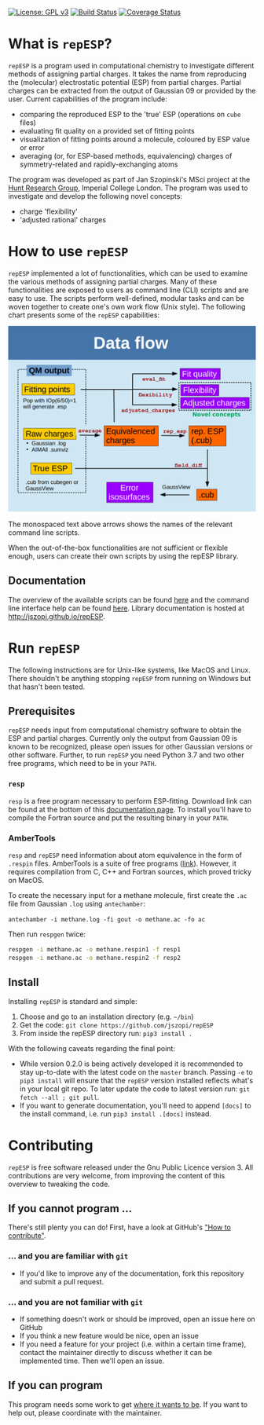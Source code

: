 [![License: GPL v3](https://img.shields.io/badge/license-GPLv3-blue.svg)](https://www.gnu.org/licenses/gpl-3.0)
[![Build Status](https://travis-ci.org/jszopi/repESP.svg?branch=master)](https://travis-ci.org/jszopi/repESP)
[![Coverage Status](https://coveralls.io/repos/github/jszopi/repESP/badge.svg)](https://coveralls.io/github/jszopi/repESP)

# What is `repESP`?
`repESP` is a program used in computational chemistry to investigate different methods of assigning partial charges.
It takes the name from reproducing the (molecular) electrostatic potential (ESP) from partial charges.
Partial charges can be extracted from the output of Gaussian 09 or provided by the user.
Current capabilities of the program include:

* comparing the reproduced ESP to the 'true' ESP (operations on `cube` files)
* evaluating fit quality on a provided set of fitting points
* visualization of fitting points around a molecule, coloured by ESP value or error
* averaging (or, for ESP-based methods, equivalencing) charges of symmetry-related and rapidly-exchanging atoms

The program was developed as part of Jan Szopinski's MSci project at the [Hunt Research Group](http://www.huntresearchgroup.org.uk/), Imperial College London.
The program was used to investigate and develop the following novel concepts:

* charge 'flexibility'
* 'adjusted rational' charges

# How to use `repESP`

`repESP` implemented a lot of functionalities, which can be used to examine the various methods of assigning partial charges.
Many of these functionalities are exposed to users as command line (CLI) scripts and are easy to use.
The scripts perform well-defined, modular tasks and can be woven together to create one's own work flow (Unix style).
The following chart presents some of the `repESP` capabilities:

![Data flow](https://github.com/jszopi/repESP/blob/master/docs/diagrams/data_flow.png)

The monospaced text above arrows shows the names of the relevant command line scripts.

When the out-of-the-box functionalities are not sufficient or flexible enough, users can create their own scripts by using the repESP library.

## Documentation

The overview of the available scripts can be found [here](scripts/README.md) and the command line interface help can be found [here](scripts/detailed.md). Library documentation is hosted at http://jszopi.github.io/repESP.

# Run `repESP`

The following instructions are for Unix-like systems, like MacOS and Linux.
There shouldn't be anything stopping `repESP` from running on Windows but that hasn't been tested.

## Prerequisites

`repESP` needs input from computational chemistry software to obtain the ESP and partial charges.
Currently only the output from Gaussian 09 is known to be recognized, please open issues for other Gaussian versions or other software.
Further, to run `repESP` you need Python 3.7 and two other free programs, which need to be in your `PATH`.

### `resp` 

`resp` is a free program necessary to perform ESP-fitting.
Download link can be found at the bottom of this [documentation page](http://upjv.q4md-forcefieldtools.org/RED/resp/).
To install you'll have to compile the Fortran source and put the resulting binary in your `PATH`.

### AmberTools

`resp` and `repESP` need information about atom equivalence in the form of `.respin` files.
AmberTools is a suite of free programs ([link](http://ambermd.org/AmberTools16-get.html)).
However, it requires compilation from C, C++ and Fortran sources, which proved tricky on MacOS.

To create the necessary input for a methane molecule, first create the `.ac` file from Gaussian `.log` using `antechamber`:

`antechamber -i methane.log -fi gout -o methane.ac -fo ac`

Then run `respgen` twice:

```sh
respgen -i methane.ac -o methane.respin1 -f resp1
respgen -i methane.ac -o methane.respin2 -f resp2
```

## Install

Installing `repESP` is standard and simple:

1. Choose and go to an installation directory (e.g. `~/bin`)
2. Get the code: `git clone https://github.com/jszopi/repESP`
3. From inside the repESP directory run: `pip3 install .`

With the following caveats regarding the final point:

* While version 0.2.0 is being actively developed it is recommended to stay up-to-date with the latest code on the `master` branch.
  Passing `-e` to `pip3 install` will ensure that the `repESP` version installed reflects what's in your local git repo.
  To later update the code to latest version run: `git fetch --all ; git pull`.
* If you want to generate documentation, you'll need to append `[docs]` to the install command, i.e. run  `pip3 install .[docs]` instead.

# Contributing

`repESP` is free software released under the Gnu Public Licence version 3.
All contributions are very welcome, from improving the content of this overview to tweaking the code.

## If you cannot program ...

There's still plenty you can do!
First, have a look at GitHub's ["How to contribute"](https://guides.github.com/activities/contributing-to-open-source/#contributing).

### ... and you are familiar with `git`

* If you'd like to improve any of the documentation, fork this repository and submit a pull request.

### ... and you are not familiar with `git`

* If something doesn't work or should be improved, open an issue here on GitHub
* If you think a new feature would be nice, open an issue
* If you need a feature for your project (i.e. within a certain time frame), contact the maintainer directly to discuss whether it can be implemented time.
  Then we'll open an issue.

## If you can program

This program needs some work to get [where it wants to be](#where-is-repesp-going).
If you want to help out, please coordinate with the maintainer.
